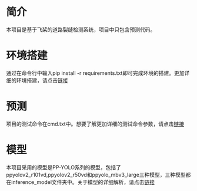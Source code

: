 # 简介
本项目是基于飞桨的道路裂缝检测系统，项目中只包含预测代码。
# 环境搭建
通过在命令行中输入pip install -r requirements.txt即可完成环境的搭建。更加详细的环境搭建，请点击[链接](https://github.com/PaddlePaddle/PaddleDetection/tree/release/2.1/deploy/python)
# 预测
项目的测试命令在cmd.txt中。想要了解更加详细的测试命令参数，请点击[链接](https://github.com/PaddlePaddle/PaddleDetection/blob/release/2.1/docs/tutorials/GETTING_STARTED_cn.md)
# 模型
本项目采用的模型是PP-YOLO系列的模型，包括了ppyolov2_r101vd,ppyolov2_r50vd和ppyolo_mbv3_large三种模型，三种模型都在inference_model文件夹中。关于模型的详细解析，请点击[链接](https://github.com/PaddlePaddle/PaddleDetection/blob/release/2.1/configs/ppyolo/README_cn.md)
